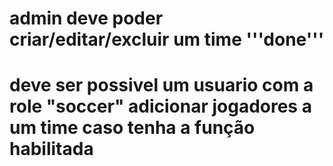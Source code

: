 # admin deve poder criar/editar/excluir um time '''done'''
# deve ser possivel um usuario com a role "soccer" adicionar jogadores a um time caso tenha a função habilitada 



